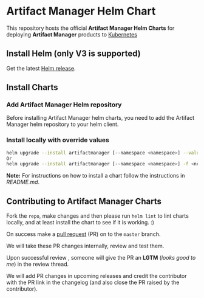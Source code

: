 # Artifact Manager Helm Chart

This repository hosts the official **Artifact Manager Helm Charts** for deploying **Artifact Manager** products to [Kubernetes](https://kubernetes.io/)

## Install Helm (only V3 is supported)

Get the latest [Helm release](https://github.com/helm/helm#install).

## Install Charts

### Add Artifact Manager Helm repository

Before installing Artifact Manager helm charts, you need to add the Artifact Manager helm repository to your helm client.

### Install locally with override values

```bash
helm upgrade --install artifactmanager [--namespace <namespace>] --values <new file name>.yaml
Or
helm upgrade --install artifactmanager [--namespace <namespace>] -f <new file name>.yaml
```

**Note:** For instructions on how to install a chart follow the instructions in _README.md_.

## Contributing to Artifact Manager Charts

Fork the `repo`, make changes and then please run `helm lint` to lint charts locally, and at least install the chart to see if it is working. :)

On success make a [pull request](https://help.github.com/articles/using-pull-requests) (PR) on to the `master` branch.

We will take these PR changes internally, review and test them.

Upon successful review , someone will give the PR an __LGTM__ (_looks good to me_) in the review thread.

We will add PR changes in upcoming releases and credit the contributor with the PR link in the changelog (and also close the PR raised by the contributor).


